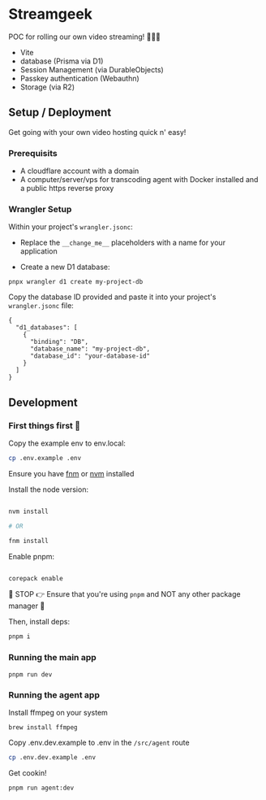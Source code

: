 # Streamgeek

POC for rolling our own video streaming! 🎥🚀🔥

- Vite
- database (Prisma via D1)
- Session Management (via DurableObjects)
- Passkey authentication (Webauthn)
- Storage (via R2)

## Setup / Deployment

Get going with your own video hosting quick n' easy!

### Prerequisits

- A cloudflare account with a domain
- A computer/server/vps for transcoding agent with Docker installed and a public https reverse proxy

### Wrangler Setup

Within your project's `wrangler.jsonc`:

- Replace the `__change_me__` placeholders with a name for your application

- Create a new D1 database:

```shell
pnpx wrangler d1 create my-project-db
```

Copy the database ID provided and paste it into your project's `wrangler.jsonc` file:

```jsonc
{
  "d1_databases": [
    {
      "binding": "DB",
      "database_name": "my-project-db",
      "database_id": "your-database-id"
    }
  ]
}
```

## Development

### First things first 🚀

Copy the example env to env.local:

```bash
cp .env.example .env
```

Ensure you have [fnm](https://github.com/Schniz/fnm) or [nvm](https://github.com/nvm-sh/nvm) installed

Install the node version:

```bash

nvm install

# OR

fnm install

```

Enable pnpm:

```bash

corepack enable

```

🛑 STOP 👉 Ensure that you're using `pnpm` and NOT any other package manager 🤭

Then, install deps:

```bash
pnpm i
```

### Running the main app

```shell
pnpm run dev
```

### Running the agent app

Install ffmpeg on your system

```shell
brew install ffmpeg
```

Copy .env.dev.example to .env in the `/src/agent` route

```bash
cp .env.dev.example .env
```

Get cookin!

```shell
pnpm run agent:dev
```
